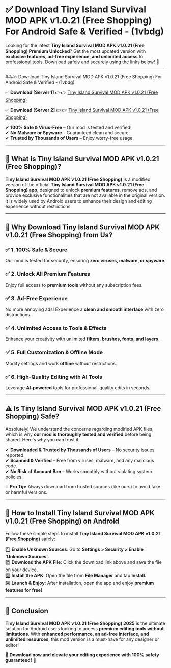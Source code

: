 
# ✅ Download Tiny Island Survival MOD APK v1.0.21 (Free Shopping) For Android Safe & Verified -  (1vbdg) 

Looking for the latest **Tiny Island Survival MOD APK v1.0.21 (Free Shopping) Premium Unlocked**? Get the most updated version with **exclusive features, ad-free experience, and unlimited access** to professional tools. Download safely and securely using the links below! 🚀  

---

###🔥 Download Tiny Island Survival MOD APK v1.0.21 (Free Shopping) For Android Safe & Verified -  (1vbdg)  

✅ **Download [Server 1]** 👉👉 [Tiny Island Survival MOD APK v1.0.21 (Free Shopping) ](https://apkcomod.com?title=Tiny_Island_Survival_MOD_APK_v1.0.21_(Free_Shopping))  

✅ **Download [Server 2]** 👉👉 [Tiny Island Survival MOD APK v1.0.21 (Free Shopping) ](https://apkcomod.com?title=Tiny_Island_Survival_MOD_APK_v1.0.21_(Free_Shopping))  

✔ **100% Safe & Virus-Free** – Our mod is tested and verified!  
✔ **No Malware or Spyware** – Guaranteed clean and secure.  
✔ **Trusted by Thousands of Users** – Enjoy worry-free usage.  

---

## 📌 What is Tiny Island Survival MOD APK v1.0.21 (Free Shopping)?  

**Tiny Island Survival MOD APK v1.0.21 (Free Shopping)** is a modified version of the official **Tiny Island Survival MOD APK v1.0.21 (Free Shopping) app**, designed to unlock **premium features**, remove ads, and provide exclusive functionalities that are not available in the original version. It is widely used by Android users to enhance their design and editing experience without restrictions.  

---

## 🌟 Why Download Tiny Island Survival MOD APK v1.0.21 (Free Shopping) from Us?  

### ✅ 1. 100% Safe & Secure  
Our mod is tested for security, ensuring **zero viruses, malware, or spyware**.  

### ✅ 2. Unlock All Premium Features  
Enjoy full access to **premium tools** without any subscription fees.  

### ✅ 3. Ad-Free Experience  
No more annoying ads! Experience a **clean and smooth interface** with zero distractions.  

### ✅ 4. Unlimited Access to Tools & Effects  
Enhance your creativity with unlimited **filters, brushes, fonts, and layers**.  

### ✅ 5. Full Customization & Offline Mode  
Modify settings and work **offline** without restrictions.  

### ✅ 6. High-Quality Editing with AI Tools  
Leverage **AI-powered** tools for professional-quality edits in seconds.  

---

## ⚠️ Is Tiny Island Survival MOD APK v1.0.21 (Free Shopping) Safe?  

Absolutely! We understand the concerns regarding modified APK files, which is why **our mod is thoroughly tested and verified** before being shared. Here's why you can trust it:  

✔ **Downloaded & Trusted by Thousands of Users** – No security issues reported.  
✔ **Scanned & Verified** – Free from viruses, malware, and any malicious code.  
✔ **No Risk of Account Ban** – Works smoothly without violating system policies.  

💡 **Pro Tip:** Always download from trusted sources (like ours) to avoid fake or harmful versions.  

---

## 📲 How to Install Tiny Island Survival MOD APK v1.0.21 (Free Shopping) on Android  

Follow these simple steps to install **Tiny Island Survival MOD APK v1.0.21 (Free Shopping)** safely:  

1️⃣ **Enable Unknown Sources**: Go to **Settings > Security > Enable 'Unknown Sources'**.  
2️⃣ **Download the APK File**: Click the download link above and save the file on your device.  
3️⃣ **Install the APK**: Open the file from **File Manager** and tap **Install**.  
4️⃣ **Launch & Enjoy**: After installation, open the app and enjoy **premium features for free!**  

---

## 🚀 Conclusion  

**Tiny Island Survival MOD APK v1.0.21 (Free Shopping) 2025** is the ultimate solution for Android users looking to access **premium editing tools without limitations**. With **enhanced performance, an ad-free interface, and unlimited resources**, this mod version is a must-have for any designer or editor!  

🔻 **Download now and elevate your editing experience with 100% safety guaranteed!** 🔻  
